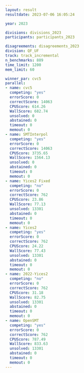 ```yaml
---
layout: result
resultdate: 2023-07-06 16:05:24

year: 2023

divisions: divisions_2023
participants: participants_2023

disagreements: disagreements_2023
division: QF_UF
track: track_incremental
n_benchmarks: 889
time_limit: 1200
mem_limit: 60

winner_par: cvc5
parallel:
- name: cvc5
  competing: "yes"
  errorScore: 0
  correctScore: 14063
  CPUScore: 614.26
  WallScore: 682.74
  unsolved: 0
  abstained: 0
  timeout: 0
  memout: 0
- name: SMTInterpol
  competing: "yes"
  errorScore: 0
  correctScore: 14063
  CPUScore: 3735.65
  WallScore: 1564.13
  unsolved: 0
  abstained: 0
  timeout: 0
  memout: 0
- name: Yices2 Fixed
  competing: "no"
  errorScore: 0
  correctScore: 762
  CPUScore: 23.86
  WallScore: 77.13
  unsolved: 13301
  abstained: 0
  timeout: 0
  memout: 0
- name: Yices2
  competing: "yes"
  errorScore: 0
  correctScore: 762
  CPUScore: 24.22
  WallScore: 77.43
  unsolved: 13301
  abstained: 0
  timeout: 0
  memout: 0
- name: 2022-Yices2
  competing: "no"
  errorScore: 0
  correctScore: 762
  CPUScore: 31.18
  WallScore: 82.75
  unsolved: 13301
  abstained: 0
  timeout: 0
  memout: 0
- name: OpenSMT
  competing: "yes"
  errorScore: 0
  correctScore: 762
  CPUScore: 787.49
  WallScore: 833.63
  unsolved: 13301
  abstained: 0
  timeout: 0
  memout: 0
---
```

